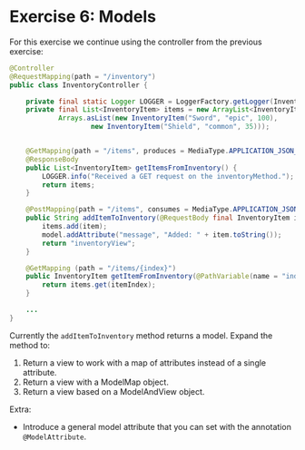 # Exercise 6: Models

For this exercise we continue using the controller from the previous exercise:

```java
@Controller
@RequestMapping(path = "/inventory")
public class InventoryController {

    private final static Logger LOGGER = LoggerFactory.getLogger(InventoryController.class);
    private final List<InventoryItem> items = new ArrayList<InventoryItem>(
            Arrays.asList(new InventoryItem("Sword", "epic", 100),
                    new InventoryItem("Shield", "common", 35)));


    @GetMapping(path = "/items", produces = MediaType.APPLICATION_JSON_VALUE)
    @ResponseBody
    public List<InventoryItem> getItemsFromInventory() {
        LOGGER.info("Received a GET request on the inventoryMethod.");
        return items;
    }

    @PostMapping(path = "/items", consumes = MediaType.APPLICATION_JSON_VALUE)
    public String addItemToInventory(@RequestBody final InventoryItem item, final Model model) {
        items.add(item);
        model.addAttribute("message", "Added: " + item.toString());
        return "inventoryView";
    }

    @GetMapping (path = "/items/{index}")
    public InventoryItem getItemFromInventory(@PathVariable(name = "index") final int itemIndex) {
        return items.get(itemIndex);
    }

    ...
}
```

Currently the `addItemToInventory` method returns a model. Expand the method to:

1. Return a view to work with a map of attributes instead of a single attribute.
2. Return a view with a ModelMap object.
3. Return a view based on a ModelAndView object.

Extra:

* Introduce a general model attribute that you can set with the annotation `@ModelAttribute`.
